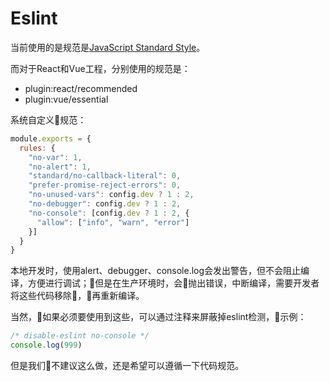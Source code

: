 # Eslint

当前使用的是规范是[JavaScript Standard Style](https://github.com/standard/standard/blob/master/docs/RULES-zhcn.md)。

而对于React和Vue工程，分别使用的规范是：

* plugin:react/recommended
* plugin:vue/essential

系统自定义规范：

```js
module.exports = {
  rules: {
    "no-var": 1,
    "no-alert": 1,
    "standard/no-callback-literal": 0,
    "prefer-promise-reject-errors": 0,
    "no-unused-vars": config.dev ? 1 : 2,
    "no-debugger": config.dev ? 1 : 2,
    "no-console": [config.dev ? 1 : 2, {
      "allow": ["info", "warn", "error"]
    }]
  }
}
```

本地开发时，使用alert、debugger、console.log会发出警告，但不会阻止编译，方便进行调试；但是在生产环境时，会抛出错误，中断编译，需要开发者将这些代码移除，再重新编译。

当然，如果必须要使用到这些，可以通过注释来屏蔽掉eslint检测，示例：

```js
/* disable-eslint no-console */
console.log(999)
```

但是我们不建议这么做，还是希望可以遵循一下代码规范。
